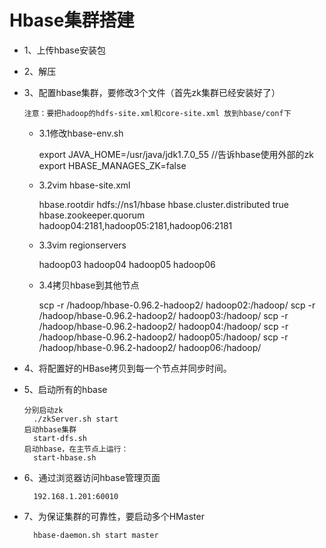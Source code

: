 # Hbase集群搭建

* 1、上传hbase安装包

* 2、解压

* 3、配置hbase集群，要修改3个文件（首先zk集群已经安装好了）

	  注意：要把hadoop的hdfs-site.xml和core-site.xml 放到hbase/conf下
	
	* 3.1修改hbase-env.sh
  
      export JAVA_HOME=/usr/java/jdk1.7.0_55
      //告诉hbase使用外部的zk 
      export HBASE_MANAGES_ZK=false
	
	* 3.2vim hbase-site.xml
  
      <configuration>
        <!-- 指定hbase在HDFS上存储的路径 -->
            <property>
                    <name>hbase.rootdir</name>
                    <value>hdfs://ns1/hbase</value>
            </property>
        <!-- 指定hbase是分布式的 -->
            <property>
                    <name>hbase.cluster.distributed</name>
                    <value>true</value>
            </property>
        <!-- 指定zk的地址，多个用“,”分割 -->
            <property>
                    <name>hbase.zookeeper.quorum</name>
                    <value>hadoop04:2181,hadoop05:2181,hadoop06:2181</value>
            </property>
      </configuration>
	
	* 3.3vim regionservers
   
      hadoop03
      hadoop04
      hadoop05
      hadoop06
	
	* 3.4拷贝hbase到其他节点
  
		scp -r /hadoop/hbase-0.96.2-hadoop2/ hadoop02:/hadoop/
		scp -r /hadoop/hbase-0.96.2-hadoop2/ hadoop03:/hadoop/
		scp -r /hadoop/hbase-0.96.2-hadoop2/ hadoop04:/hadoop/
		scp -r /hadoop/hbase-0.96.2-hadoop2/ hadoop05:/hadoop/
		scp -r /hadoop/hbase-0.96.2-hadoop2/ hadoop06:/hadoop/
    
* 4、将配置好的HBase拷贝到每一个节点并同步时间。

* 5、启动所有的hbase

      分别启动zk
        ./zkServer.sh start
      启动hbase集群
        start-dfs.sh
      启动hbase，在主节点上运行：
        start-hbase.sh
        
* 6、通过浏览器访问hbase管理页面

	    192.168.1.201:60010
  
* 7、为保证集群的可靠性，要启动多个HMaster

	    hbase-daemon.sh start master
	
